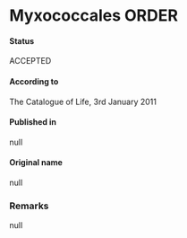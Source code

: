 Myxococcales ORDER
=======

#### Status
ACCEPTED

#### According to
The Catalogue of Life, 3rd January 2011

#### Published in
null

#### Original name
null

### Remarks
null